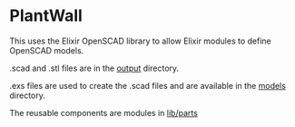 # PlantWall

This uses the Elixir OpenSCAD library to allow Elixir modules to define OpenSCAD models.

.scad and .stl files are in the [output](./output) directory.

.exs files are used to create the .scad files and are available in the [models](./models) directory.

The reusable components are modules in [lib/parts](./lib/parts)

